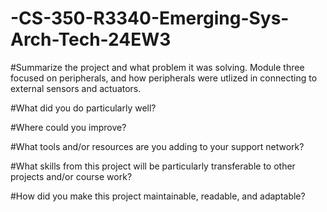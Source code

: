 # -CS-350-R3340-Emerging-Sys-Arch-Tech-24EW3

#Summarize the project and what problem it was solving.
Module three focused on peripherals, and how peripherals were utlized in connecting to external sensors and actuators.


#What did you do particularly well?



#Where could you improve?



#What tools and/or resources are you adding to your support network?



#What skills from this project will be particularly transferable to other projects and/or course work?



#How did you make this project maintainable, readable, and adaptable?
